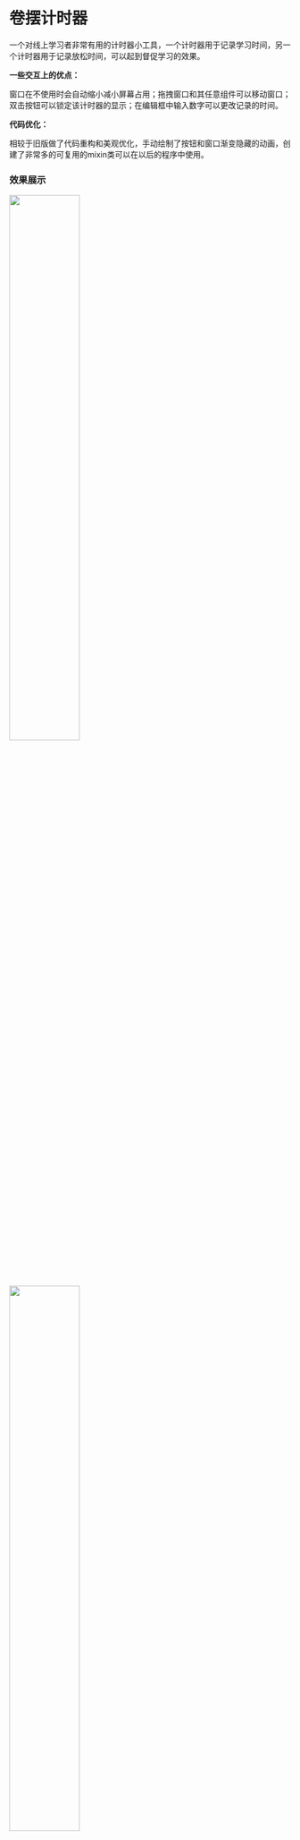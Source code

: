 # 卷摆计时器

一个对线上学习者非常有用的计时器小工具，一个计时器用于记录学习时间，另一个计时器用于记录放松时间，可以起到督促学习的效果。

**一些交互上的优点：**

窗口在不使用时会自动缩小减小屏幕占用；拖拽窗口和其任意组件可以移动窗口；双击按钮可以锁定该计时器的显示；在编辑框中输入数字可以更改记录的时间。

**代码优化：**

相较于旧版做了代码重构和美观优化，手动绘制了按钮和窗口渐变隐藏的动画，创建了非常多的可复用的mixin类可以在以后的程序中使用。

### 效果展示

<img src="https://github.com/Bonjir/WorkRelaxTimer/blob/main/.github/(1).png" width="50%" height="50%" />

<img src="https://github.com/Bonjir/WorkRelaxTimer/blob/main/.github/(2).png" width="50%" height="50%" />

<img src="https://github.com/Bonjir/WorkRelaxTimer/blob/main/.github/(3).png" width="50%" height="50%" />

<img src="https://github.com/Bonjir/WorkRelaxTimer/blob/main/.github/(4).png" width="50%" height="50%" />

### TODO

- [x] ~~mini窗口label的显示，哪个启用显示哪个，然后双击锁定~~

- [ ] tooltip

- [ ] 右键列表
- [ ] 自动保存卷摆时间数据

### BUG

- [x] ~~拖拽mini窗口后mini消失_dragging没有解除，需要再次在主窗口点击才能解除~~

- [x] ~~miniwindow的layout更新后位置及大小出错问题~~

- [x] ~~edit控件回车失效问题~~

- [x] ~~解决莫名其妙按钮字体变大的问题~~

